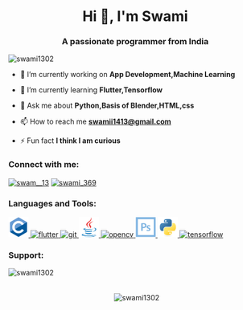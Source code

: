 <h1 align="center">Hi 👋, I'm Swami</h1>
<h3 align="center">A passionate programmer from India</h3>

<p align="left"> <img src="https://komarev.com/ghpvc/?username=swami1302&label=Profile%20views&color=0e75b6&style=flat" alt="swami1302" /> </p>

- 🔭 I’m currently working on **App Development,Machine Learning**

- 🌱 I’m currently learning **Flutter,Tensorflow**

- 💬 Ask me about **Python,Basis of Blender,HTML,css**

- 📫 How to reach me **swamii1413@gmail.com**

- ⚡ Fun fact **I think I am curious**

<h3 align="left">Connect with me:</h3>
<p align="left">
<a href="https://instagram.com/swam__13" target="blank"><img align="center" src="https://raw.githubusercontent.com/rahuldkjain/github-profile-readme-generator/master/src/images/icons/Social/instagram.svg" alt="swam__13" height="30" width="40" /></a>
<a href="https://www.codechef.com/users/swami_369" target="blank"><img align="center" src="https://cdn.jsdelivr.net/npm/simple-icons@3.1.0/icons/codechef.svg" alt="swami_369" height="30" width="40" /></a>
</p>

<h3 align="left">Languages and Tools:</h3>
<p align="left"> <a href="https://www.cprogramming.com/" target="_blank" rel="noreferrer"> <img src="https://raw.githubusercontent.com/devicons/devicon/master/icons/c/c-original.svg" alt="c" width="40" height="40"/> </a> <a href="https://flutter.dev" target="_blank" rel="noreferrer"> <img src="https://www.vectorlogo.zone/logos/flutterio/flutterio-icon.svg" alt="flutter" width="40" height="40"/> </a> <a href="https://git-scm.com/" target="_blank" rel="noreferrer"> <img src="https://www.vectorlogo.zone/logos/git-scm/git-scm-icon.svg" alt="git" width="40" height="40"/> </a> <a href="https://www.java.com" target="_blank" rel="noreferrer"> <img src="https://raw.githubusercontent.com/devicons/devicon/master/icons/java/java-original.svg" alt="java" width="40" height="40"/> </a> <a href="https://opencv.org/" target="_blank" rel="noreferrer"> <img src="https://www.vectorlogo.zone/logos/opencv/opencv-icon.svg" alt="opencv" width="40" height="40"/> </a> <a href="https://www.photoshop.com/en" target="_blank" rel="noreferrer"> <img src="https://raw.githubusercontent.com/devicons/devicon/master/icons/photoshop/photoshop-line.svg" alt="photoshop" width="40" height="40"/> </a> <a href="https://www.python.org" target="_blank" rel="noreferrer"> <img src="https://raw.githubusercontent.com/devicons/devicon/master/icons/python/python-original.svg" alt="python" width="40" height="40"/> </a> <a href="https://www.tensorflow.org" target="_blank" rel="noreferrer"> <img src="https://www.vectorlogo.zone/logos/tensorflow/tensorflow-icon.svg" alt="tensorflow" width="40" height="40"/> </a> </p>

<h3 align="left">Support:</h3>
<p><a href="https://www.buymeacoffee.com/swami1302"> <img align="left" src="https://cdn.buymeacoffee.com/buttons/v2/default-yellow.png" height="50" width="210" alt="swami1302" /></a></p><br><br>

<p><img align="center" src="https://github-readme-stats.vercel.app/api/top-langs?username=swami1302&show_icons=true&locale=en&layout=compact" alt="swami1302" /></p>
